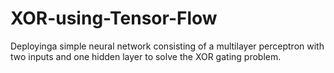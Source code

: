 # XOR-using-Tensor-Flow
Deployinga simple neural network consisting of a multilayer perceptron with two inputs and one hidden layer to solve the XOR gating problem.

